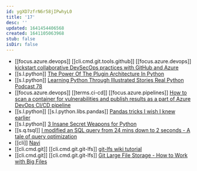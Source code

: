 ```yaml
---
id: ygXD7zfrN6r58jIPwhyL0
title: '17'
desc: ''
updated: 1641454406568
created: 1641105063968
stub: false
isDir: false
---
```


- [[focus.azure.devops]] [[cli.cmd.git.tools.github]] [[focus.azure.devops]] [kickstart collaborative DevSecOps practices with GitHub and Azure](https://techcommunity.microsoft.com/t5/azure-developer-community-blog/kickstart-collaborative-devsecops-practices-with-github-and/ba-p/2357730)
- [[s.l.python]] [The Power Of The Plugin Architecture In Python](https://youtu.be/iCE1bDoit9Q)
- [[s.l.python]] [Learning Python Through Illustrated Stories Real Python Podcast 78](https://youtu.be/oMSk9t_eI9I)
- [[focus.azure.devops]] [[terms.ci-cd]] [[focus.azure.pipelines]] [How to scan a container for vulnerabilities and publish results as a part of Azure DevOps CI/CD pipeline](https://www.winopsdba.com/blog/azure-cloud-container-build-scan-publish.html)
- [[s.l.python]] [[s.l.python.libs.pandas]] [Pandas tricks I wish I knew earlier](https://preettheman.medium.com/pandas-tricks-i-wish-i-knew-earlier-b222f8d37f65)
- [[s.l.python]] [3 Insane Secret Weapons for Python](https://towardsdatascience.com/the-3-secret-weapons-that-changed-my-python-editor-forever-c99f7b2e0084)
- [[s.q.tsql]] [I modified an SQL query from 24 mins down to 2 seconds - A tale of query optimization](https://medium.com/swlh/i-modified-an-sql-query-from-24-mins-down-to-2-seconds-a-tale-of-query-optimization-bcf49d50174b)
- [[cli]] [Navi](https://github.com/denisidoro/navi)
- [[cli.cmd.git]] [[cli.cmd.git.git-lfs]] [git-lfs wiki tutorial](https://github.com/git-lfs/git-lfs/wiki/Tutorial)
- [[cli.cmd.git]] [[cli.cmd.git.git-lfs]] [Git Large File Storage - How to Work with Big Files](https://youtu.be/uLR1RNqJ1Mw)
